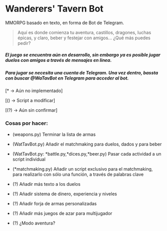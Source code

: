 # Wanderers' Tavern Bot

MMORPG basado en texto, en forma de Bot de Telegram.
> Aquí es donde comienza tu aventura, castillos, dragones, luchas épicas, y claro, beber y festejar con amigos... ¿Qué más puedes pedir?

##### El juego se encuentra aún en desarrollo, sin embargo ya es posible jugar duelos con amigos a través de mensajes en linea.

##### Para jugar se necesita una cuenta de Telegram. Una vez dentro, bassta con buscar @WaTavBot en Telegram para acceder al bot.




[* → Aún no implementado]

[() → Script a modificar]

[(?) → Aún sin confirmar]

### Cosas por hacer:

* (weapons.py) Terminar la lista de armas

* (WatTavBot.py) Añadir el matchmaking para duelos, dados y para beber

* (WatTavBot.py: *battle.py,*dices.py,*beer.py) Pasar cada actividad a un script individual

* (*matchmaking.py) Añadir un script exclusivo para el matchmaking, para realizarlo con sólo una función, a través de palabras clave

* (?) Añadir más texto a los duelos

* (?) Añadir sistema de dinero, experiencia y niveles

* (?) Añadir forja de armas personalizadas

* (?) Añadir más juegos de azar para multijugador

* (?) ¿Modo aventura?
